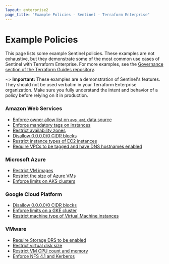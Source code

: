 ```yaml
---
layout: enterprise2
page_title: "Example Policies - Sentinel - Terraform Enterprise"
---
```


# Example Policies

This page lists some example Sentinel policies. These examples are not exhaustive, but they demonstrate some of the most common use cases of Sentinel with Terraform Enterprise. For more examples, see the [Governance section of the Terraform Guides repository](https://github.com/hashicorp/terraform-guides/tree/master/governance).  

~> **Important:** These examples are a demonstration of Sentinel's features. They should not be used verbatim in your Terraform Enterprise organization. Make sure you fully understand the intent and behavior of a policy before relying on it in production.

### Amazon Web Services

* [Enforce owner allow list on `aws_ami` data source](https://github.com/hashicorp/terraform-guides/blob/master/governance/first-generation/aws/enforce-ami-owners.sentinel)
* [Enforce mandatory tags on instances](https://github.com/hashicorp/terraform-guides/blob/master/governance/first-generation/aws/enforce-mandatory-tags.sentinel)
* [Restrict availability zones](https://github.com/hashicorp/terraform-guides/blob/master/governance/first-generation/aws/restrict-aws-availability-zones.sentinel)
* [Disallow 0.0.0.0/0 CIDR blocks](https://github.com/hashicorp/terraform-guides/blob/master/governance/second-generation/aws/restrict-ingress-sg-rule-cidr-blocks.sentinel)
* [Restrict instance types of EC2 instances](https://github.com/hashicorp/terraform-guides/blob/master/governance/second-generation/aws/restrict-ec2-instance-type.sentinel)
* [Require VPCs to be tagged and have DNS hostnames enabled](https://github.com/hashicorp/terraform-guides/blob/master/governance/first-generation/aws/aws-vpcs-must-have-tags-and-enable-dns-hostnames.sentinel)


### Microsoft Azure

* [Restrict VM images](https://github.com/hashicorp/terraform-guides/blob/master/governance/first-generation/azure/restrict-vm-image-id.sentinel)
* [Restrict the size of Azure VMs](https://github.com/hashicorp/terraform-guides/blob/master/governance/second-generation/azure/restrict-vm-size.sentinel)
* [Enforce limits on AKS clusters](https://github.com/hashicorp/terraform-guides/blob/master/governance/first-generation/azure/aks-cluster-policy.sentinel)

### Google Cloud Platform

* [Disallow 0.0.0.0/0 CIDR blocks](https://github.com/hashicorp/terraform-guides/blob/master/governance/first-generation/gcp/block-allow-all-cidr.sentinel)
* [Enforce limits on a GKE cluster](https://github.com/hashicorp/terraform-guides/blob/master/governance/first-generation/gcp/gke-cluster-policy.sentinel)
* [Restrict machine type of Virtual Machine instances](https://github.com/hashicorp/terraform-guides/blob/master/governance/second-generation/gcp/restrict-gce-machine-type.sentinel)

### VMware

* [Require Storage DRS to be enabled](https://github.com/hashicorp/terraform-guides/blob/master/governance/first-generation/vmware/require-storage-drs.sentinel)
* [Restrict virtual disk size](https://github.com/hashicorp/terraform-guides/blob/master/governance/second-generation/vmware/restrict-vm-disk-size.sentinel)
* [Restrict VM CPU count and memory](https://github.com/hashicorp/terraform-guides/blob/master/governance/second-generation/vmware/restrict-vm-cpu-and-memory.sentinel)
* [Enforce NFS 4.1 and Kerberos](https://github.com/hashicorp/terraform-guides/blob/master/governance/first-generation/vmware/require_nfs41_and_kerberos.sentinel)
